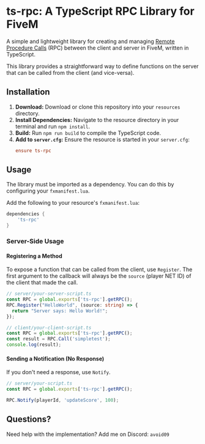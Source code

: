 # ts-rpc: A TypeScript RPC Library for FiveM

A simple and lightweight library for creating and managing [Remote Procedure Calls](https://en.wikipedia.org/wiki/Remote_procedure_call) (RPC) between the client and server in FiveM, written in TypeScript.

This library provides a straightforward way to define functions on the server that can be called from the client (and vice-versa).

## Installation

1.  **Download:** Download or clone this repository into your `resources` directory.
2.  **Install Dependencies:** Navigate to the resource directory in your terminal and run `npm install`.
3.  **Build:** Run `npm run build` to compile the TypeScript code.
4.  **Add to `server.cfg`:** Ensure the resource is started in your `server.cfg`:
    ```cfg
    ensure ts-rpc
    ```

## Usage

The library must be imported as a dependency. You can do this by configuring your `fxmanifest.lua`.

Add the following to your resource's `fxmanifest.lua`:

```lua
dependencies {
    'ts-rpc'
}
```

### Server-Side Usage

#### Registering a Method

To expose a function that can be called from the client, use `Register`. The first argument to the callback will always be the `source` (player NET ID) of the client that made the call.

```typescript
// server/your-server-script.ts
const RPC = global.exports['ts-rpc'].getRPC();
RPC.Register("HelloWorld", (source: string) => {
  return "Server says: Hello World!";
});

// client/your-client-script.ts
const RPC = global.exports['ts-rpc'].getRPC();
const result = RPC.Call('simpletest');
console.log(result);
```

#### Sending a Notification (No Response)

If you don't need a response, use `Notify`.

```typescript
// server/your-script.ts
const RPC = global.exports['ts-rpc'].getRPC();

RPC.Notify(playerId, 'updateScore', 100);
```

## Questions?
Need help with the implementation? Add me on Discord: `avoid09`